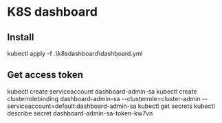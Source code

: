 # K8S dashboard

## Install
kubectl apply -f .\k8sdashboard\dashboard.yml

## Get access token
kubectl create serviceaccount dashboard-admin-sa
kubectl create clusterrolebinding dashboard-admin-sa --clusterrole=cluster-admin --serviceaccount=default:dashboard-admin-sa
kubectl get secrets
kubectl describe secret dashboard-admin-sa-token-kw7vn

